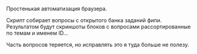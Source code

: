 Простенькая автоматизация браузера.

Скрипт собирает вопросы с открытого банка заданий фипи. Результатом будут скриншоты блоков с вопросами рассортированные по темам и именем ID...


Часть вопросов теряется, но исправлять это я туда больше не полезу.
